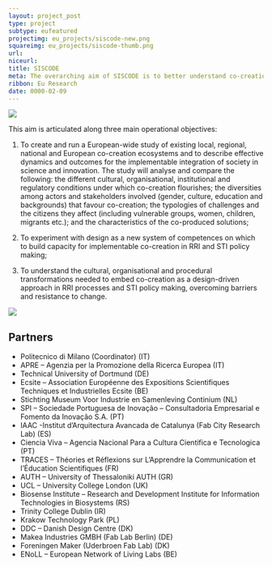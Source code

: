 ```yaml
---
layout: project_post
type: project
subtype: eufeatured
projectimg: eu_projects/siscode-new.png
squareimg: eu_projects/siscode-thumb.png
url: 
niceurl: 
title: SISCODE
meta: The overarching aim of SISCODE is to better understand co-creation as a bottom-up and design-driven phenomenon that is flourishing in Europe (in fab labs, living labs, social innovations, smart cities, communities and regions), to analyse favourable conditions that support its scalability and replication and to use this knowledge to cross-fertilise RRI practices and policies. 
ribbon: Eu Research
date: 0000-02-09
---
```


<img src="{{site.baseurl}}{{ site.url }}/img/projects/eu_projects/siscode1.png">

This aim is articulated along three main operational objectives:

1. To create and run a European-wide study of existing local, regional, national and European co-creation ecosystems and to describe effective dynamics and outcomes for the implementable integration of society in science and innovation. The study will analyse and compare the following: the different cultural, organisational, institutional and regulatory conditions under which co-creation flourishes; the diversities among actors and stakeholders involved (gender, culture, education and backgrounds) that favour co-creation; the typologies of challenges and the citizens they affect (including vulnerable groups, women, children, migrants etc.); and the characteristics of the co-produced solutions;

2. To experiment with design as a new system of competences on which to build capacity for implementable co-creation in RRI and STI policy making;

3. To understand the cultural, organisational and procedural transformations needed to embed co-creation as a design-driven approach in RRI processes and STI policy making, overcoming barriers and resistance to change.

<img src="{{site.baseurl}}{{ site.url }}/img/projects/eu_projects/siscode2.png">

## Partners

* Politecnico di Milano (Coordinator) (IT)
* APRE – Agenzia per la Promozione della Ricerca Europea (IT)
* Technical University of Dortmund (DE)
* Ecsite – Association Européenne des Expositions Scientifiques Techniques et Industrielles Ecsite (BE)
* Stichting Museum Voor Industrie en Samenleving Continium (NL)
* SPI – Sociedade Portuguesa de Inovação – Consultadoria Empresarial e Fomento da Inovação S.A. (PT)
* IAAC -Institut d’Arquitectura Avancada de Catalunya (Fab City Research Lab) (ES)
* Ciencia Viva – Agencia Nacional Para a Cultura Cientifica e Tecnologica (PT)
* TRACES – Théories et Réflexions sur L’Apprendre la Communication et l’Éducation Scientifiques (FR)
* AUTH – University of Thessaloniki AUTH (GR)
* UCL – University College London (UK)
* Biosense Institute – Research and Development Institute for Information Technologies in Biosystems (RS)
* Trinity College Dublin (IR)
* Krakow Technology Park (PL)
* DDC – Danish Design Centre (DK)
* Makea Industries GMBH (Fab Lab Berlin) (DE) 
* Foreningen Maker (Uderbroen Fab Lab) (DK)
* ENoLL – European Network of Living Labs (BE)